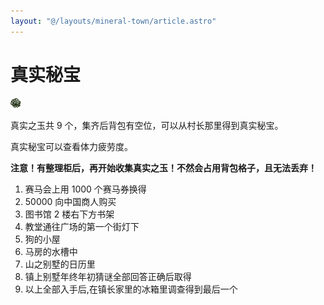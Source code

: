 ```yaml
---
layout: "@/layouts/mineral-town/article.astro"
---
```


# 真实秘宝

![真实秘宝](_真实秘宝.png)

真实之玉共 9 个，集齐后背包有空位，可以从村长那里得到真实秘宝。

真实秘宝可以查看体力疲劳度。

**注意！有整理柜后，再开始收集真实之玉！不然会占用背包格子，且无法丢弃！**

1. 赛马会上用 1000 个赛马券换得
2. 50000 向中国商人购买
3. 图书馆 2 楼右下方书架
4. 教堂通往广场的第一个街灯下
5. 狗的小屋
6. 马房的水槽中
7. 山之别墅的日历里
8. 镇上别墅年终年初猜谜全部回答正确后取得
9. 以上全部入手后,在镇长家里的冰箱里调查得到最后一个
